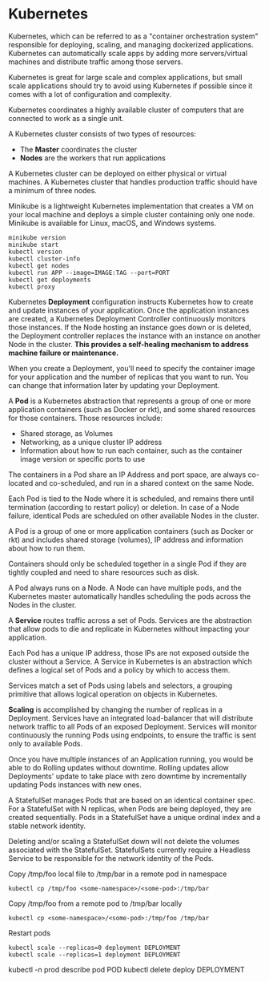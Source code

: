 # Kubernetes

Kubernetes, which can be referred to as a "container orchestration system" responsible for deploying, scaling, and managing dockerized applications.
Kubernetes can automatically scale apps by adding more servers/virtual machines and distribute traffic among those servers.

Kubernetes is great for large scale and complex applications, but small scale applications should try to avoid using Kubernetes if possible since it comes with a lot of configuration and complexity.

Kubernetes coordinates a highly available cluster of computers that are connected to work as a single unit.

A Kubernetes cluster consists of two types of resources:

- The **Master** coordinates the cluster
- **Nodes** are the workers that run applications

A Kubernetes cluster can be deployed on either physical or virtual machines. A Kubernetes cluster that handles production traffic should have a minimum of three nodes.

Minikube is a lightweight Kubernetes implementation that creates a VM on your local machine and deploys a simple cluster containing only one node. Minikube is available for Linux, macOS, and Windows systems.

```
minikube version
minikube start
kubectl version
kubectl cluster-info
kubectl get nodes
kubectl run APP --image=IMAGE:TAG --port=PORT
kubectl get deployments
kubectl proxy
```

Kubernetes **Deployment** configuration instructs Kubernetes how to create and update instances of your application. Once the application instances are created, a Kubernetes Deployment Controller continuously monitors those instances. If the Node hosting an instance goes down or is deleted, the Deployment controller replaces the instance with an instance on another Node in the cluster. **This provides a self-healing mechanism to address machine failure or maintenance.**

When you create a Deployment, you'll need to specify the container image for your application and the number of replicas that you want to run. You can change that information later by updating your Deployment.

A **Pod** is a Kubernetes abstraction that represents a group of one or more application containers (such as Docker or rkt), and some shared resources for those containers. Those resources include:

- Shared storage, as Volumes
- Networking, as a unique cluster IP address
- Information about how to run each container, such as the container image version or specific ports to use

The containers in a Pod share an IP Address and port space, are always co-located and co-scheduled, and run in a shared context on the same Node.

Each Pod is tied to the Node where it is scheduled, and remains there until termination (according to restart policy) or deletion. In case of a Node failure, identical Pods are scheduled on other available Nodes in the cluster.

A Pod is a group of one or more application containers (such as Docker or rkt) and includes shared storage (volumes), IP address and information about how to run them.

Containers should only be scheduled together in a single Pod if they are tightly coupled and need to share resources such as disk.

A Pod always runs on a Node. A Node can have multiple pods, and the Kubernetes master automatically handles scheduling the pods across the Nodes in the cluster.

A **Service** routes traffic across a set of Pods. Services are the abstraction that allow pods to die and replicate in Kubernetes without impacting your application.

Each Pod has a unique IP address, those IPs are not exposed outside the cluster without a Service. A Service in Kubernetes is an abstraction which defines a logical set of Pods and a policy by which to access them.

Services match a set of Pods using labels and selectors, a grouping primitive that allows logical operation on objects in Kubernetes.

**Scaling** is accomplished by changing the number of replicas in a Deployment. Services have an integrated load-balancer that will distribute network traffic to all Pods of an exposed Deployment. Services will monitor continuously the running Pods using endpoints, to ensure the traffic is sent only to available Pods.

Once you have multiple instances of an Application running, you would be able to do Rolling updates without downtime. Rolling updates allow Deployments' update to take place with zero downtime by incrementally updating Pods instances with new ones.

A StatefulSet manages Pods that are based on an identical container spec. For a StatefulSet with N replicas, when Pods are being deployed, they are created sequentially. Pods in a StatefulSet have a unique ordinal index and a stable network identity.

Deleting and/or scaling a StatefulSet down will not delete the volumes associated with the StatefulSet. StatefulSets currently require a Headless Service to be responsible for the network identity of the Pods.

Copy /tmp/foo local file to /tmp/bar in a remote pod in namespace

```
kubectl cp /tmp/foo <some-namespace>/<some-pod>:/tmp/bar
```

Copy /tmp/foo from a remote pod to /tmp/bar locally

```
kubectl cp <some-namespace>/<some-pod>:/tmp/foo /tmp/bar
```

Restart pods

```
kubectl scale --replicas=0 deployment DEPLOYMENT
kubectl scale --replicas=1 deployment DEPLOYMENT
```

kubectl -n prod describe pod POD
kubectl delete deploy DEPLOYMENT
